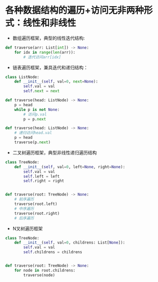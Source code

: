 # 各种数据结构的遍历+访问无非两种形式：线性和非线性

- 数组遍历框架，典型的线性迭代结构:
```python
def traverse(arr: List[int]) -> None:
    for idx in range(len(arr)):
        # 迭代访问arr[idx]
```

- 链表遍历框架，兼具迭代和递归结构：
```python
class ListNode:
    def __init__(self, val=0, next=None):
        self.val = val
        self.next = next

def traverse(head: ListNode) -> None:
    p = head
    while p is not None:
        # 访问p.val
        p = p.next

def traverse(head: ListNode) -> None:
    # 递归访问head.val
    p = head
    traverse(p.next)
```

- 二叉树遍历框架，典型非线性递归遍历结构
```python
class TreeNode:
    def __init__(self, val=0, left=None, right=None):
        self.val = val
        self.left = left
        self.right = right


def traverse(root: TreeNode) -> None:
    # 前序遍历
    traverse(root.left)
    # 中序遍历
    traverse(root.right)
    # 后序遍历

```

- N叉树遍历框架
```python
class TreeNode:
    def __init__(self, val=0, childrens: List[None]):
        self.val = val
        self.childrens = childrens


def traverse(root: TreeNode) -> None:
    for node in root.childrens:
        traverse(node)
```



